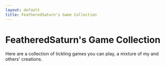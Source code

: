 ```yaml
---
layout: default
title: FeatheredSaturn's Game Collection
---
```


# FeatheredSaturn's Game Collection

Here are a collection of tickling games you can play, a mixture of my and others' creations.

